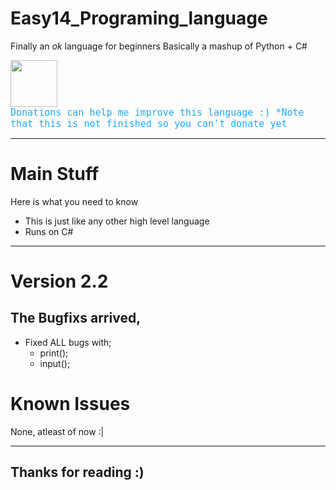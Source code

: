 # Easy14_Programing_language
Finally an *ok* language for beginners
Basically a mashup of Python + C#

<html>
	<style>
		#donateText {
			font-family: 'Lucida Console', monospace;
			//background-color: #10AA;
			z-index: 1;
			//border: 12px #10AA solid;
			color: #20AAFF;
			font-size: 15px;
		}
	</style>
	<head>
		<img width="75" href="" src="https://www.svgrepo.com/show/86407/donate.svg"><br></img>
		<a id="donateText">Donations can help me improve this language :) *Note that this is not finished so you can't donate yet</a>
	</head>
</html>

<hr>

# Main Stuff
Here is what you need to know

* This is just like any other high level language
* Runs on C#

<hr>

# Version 2.2

## The Bugfixs arrived,

* Fixed ALL bugs with;
	* print();
	* input();

# Known Issues

None, atleast of now :|

<hr>

## Thanks for reading :)
